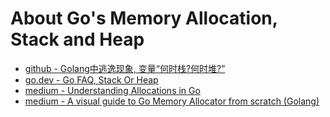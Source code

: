 # About Go's Memory Allocation, Stack and Heap

- [github - Golang中逃逸现象, 变量“何时栈?何时堆?”](https://github.com/aceld/golang/blob/main/3%E3%80%81Golang%E4%B8%AD%E9%80%83%E9%80%B8%E7%8E%B0%E8%B1%A1,%E5%8F%98%E9%87%8F%E2%80%9C%E4%BD%95%E6%97%B6%E6%A0%88%E4%BD%95%E6%97%B6%E5%A0%86%E2%80%9D.md)
- [go.dev - Go FAQ, Stack Or Heap](https://go.dev/doc/faq#stack_or_heap)
- [medium - Understanding Allocations in Go](https://medium.com/eureka-engineering/understanding-allocations-in-go-stack-heap-memory-9a2631b5035d)
- [medium - A visual guide to Go Memory Allocator from scratch (Golang)](https://medium.com/@ankur_anand/a-visual-guide-to-golang-memory-allocator-from-ground-up-e132258453ed)